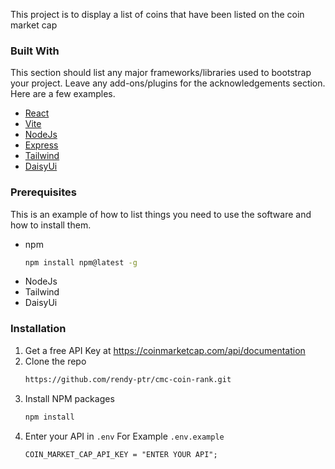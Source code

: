This project is to display a list of coins that have been listed on the coin market cap
 ### Built With

This section should list any major frameworks/libraries used to bootstrap your project. Leave any add-ons/plugins for the acknowledgements section. Here are a few examples.

- [React](https://react.dev)
- [Vite](https://vitejs.dev/)
- [NodeJs](https://nodejs.org/en)
- [Express](https://expressjs.com/)
- [Tailwind](https://tailwindcss.com/)
- [DaisyUi](https://daisyui.com/)
 ### Prerequisites

This is an example of how to list things you need to use the software and how to install them.

- npm
  ```sh
  npm install npm@latest -g
  ```
- NodeJs
- Tailwind
- DaisyUi
 ### Installation



1. Get a free API Key at https://coinmarketcap.com/api/documentation
2. Clone the repo
   ```sh
   https://github.com/rendy-ptr/cmc-coin-rank.git
   ```
3. Install NPM packages
   ```sh
   npm install
   ```
4. Enter your API in `.env` For Example `.env.example`
   ```
   COIN_MARKET_CAP_API_KEY = "ENTER YOUR API";
   ```
